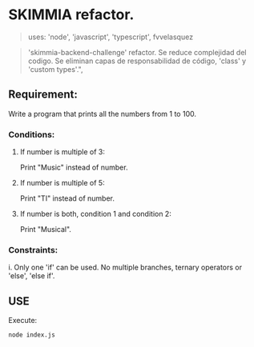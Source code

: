 # SKIMMIA refactor.

> uses: 'node', 'javascript', 'typescript', fvvelasquez

> 'skimmia-backend-challenge' refactor. Se reduce complejidad del codigo. Se eliminan capas de responsabilidad de código, 'class' y 'custom types'.",

## Requirement:

Write a program that prints all the numbers from 1 to 100.

### Conditions:

1. If number is multiple of 3:

    Print "Music" instead of number.

2. If number is multiple of 5:

    Print "TI" instead of number.

3. If number is both, condition 1 and condition 2:

    Print "Musical".

### Constraints:

i. Only one 'if' can be used. No multiple branches, ternary operators or 'else', 'else if'.

## USE

Execute:

```bash
node index.js
```
